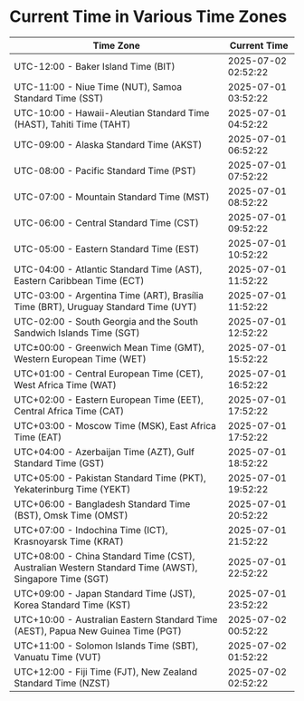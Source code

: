 # Current Time in Various Time Zones

| Time Zone | Current Time |
|-----------|--------------|
| UTC-12:00 - Baker Island Time (BIT) | 2025-07-02 02:52:22 |
| UTC-11:00 - Niue Time (NUT), Samoa Standard Time (SST) | 2025-07-01 03:52:22 |
| UTC-10:00 - Hawaii-Aleutian Standard Time (HAST), Tahiti Time (TAHT) | 2025-07-01 04:52:22 |
| UTC-09:00 - Alaska Standard Time (AKST) | 2025-07-01 06:52:22 |
| UTC-08:00 - Pacific Standard Time (PST) | 2025-07-01 07:52:22 |
| UTC-07:00 - Mountain Standard Time (MST) | 2025-07-01 08:52:22 |
| UTC-06:00 - Central Standard Time (CST) | 2025-07-01 09:52:22 |
| UTC-05:00 - Eastern Standard Time (EST) | 2025-07-01 10:52:22 |
| UTC-04:00 - Atlantic Standard Time (AST), Eastern Caribbean Time (ECT) | 2025-07-01 11:52:22 |
| UTC-03:00 - Argentina Time (ART), Brasília Time (BRT), Uruguay Standard Time (UYT) | 2025-07-01 11:52:22 |
| UTC-02:00 - South Georgia and the South Sandwich Islands Time (SGT) | 2025-07-01 12:52:22 |
| UTC±00:00 - Greenwich Mean Time (GMT), Western European Time (WET) | 2025-07-01 15:52:22 |
| UTC+01:00 - Central European Time (CET), West Africa Time (WAT) | 2025-07-01 16:52:22 |
| UTC+02:00 - Eastern European Time (EET), Central Africa Time (CAT) | 2025-07-01 17:52:22 |
| UTC+03:00 - Moscow Time (MSK), East Africa Time (EAT) | 2025-07-01 17:52:22 |
| UTC+04:00 - Azerbaijan Time (AZT), Gulf Standard Time (GST) | 2025-07-01 18:52:22 |
| UTC+05:00 - Pakistan Standard Time (PKT), Yekaterinburg Time (YEKT) | 2025-07-01 19:52:22 |
| UTC+06:00 - Bangladesh Standard Time (BST), Omsk Time (OMST) | 2025-07-01 20:52:22 |
| UTC+07:00 - Indochina Time (ICT), Krasnoyarsk Time (KRAT) | 2025-07-01 21:52:22 |
| UTC+08:00 - China Standard Time (CST), Australian Western Standard Time (AWST), Singapore Time (SGT) | 2025-07-01 22:52:22 |
| UTC+09:00 - Japan Standard Time (JST), Korea Standard Time (KST) | 2025-07-01 23:52:22 |
| UTC+10:00 - Australian Eastern Standard Time (AEST), Papua New Guinea Time (PGT) | 2025-07-02 00:52:22 |
| UTC+11:00 - Solomon Islands Time (SBT), Vanuatu Time (VUT) | 2025-07-02 01:52:22 |
| UTC+12:00 - Fiji Time (FJT), New Zealand Standard Time (NZST) | 2025-07-02 02:52:22 |
